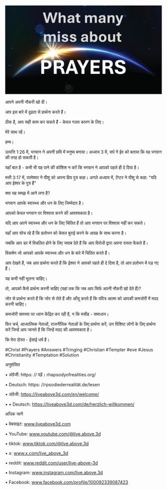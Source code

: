 ![Video cover image](../cover.jpg)

आपने अपनी नौकरी खो दी।

आप इस बारे में दृढ़ता से प्रार्थना करते हैं।

ठीक है, आप सही काम कर सकते हैं - केवल गलत कारण के लिए।

मेरे साथ रहें।

हम्म।

उत्पत्ति 1:26 में, भगवान ने अपनी छवि में मनुष्य बनाया। अध्याय 3 में, सर्प ने ईव को बताया कि वह भगवान की तरह हो सकती है।

यहाँ बात है - कभी भी यह पाने की कोशिश न करें कि भगवान ने आपको पहले ही दे दिया है।

मत्ती 3:17 में, परमेश्वर ने यीशु को अपना प्रिय पुत्र कहा। अगले अध्याय में, टेंप्टर ने यीशु से कहा: "यदि आप ईश्वर के पुत्र हैं"

क्या यह समझ में आने लगा है?

भगवान आपके स्वास्थ्य और धन के लिए जिम्मेदार है।

आपको केवल भगवान पर विश्वास करने की आवश्यकता है।

यदि आप अपने स्वास्थ्य और धन के लिए चिंतित हैं तो आप भगवान पर विश्वास नहीं कर सकते।

यहाँ आप सोच रहे हैं कि प्रलोभन को केवल बुराई करने के आग्रह के साथ करना है।

जबकि आप डर में विचलित होने के लिए जवाब देते हैं कि आप विरोधी द्वारा अपना रास्ता फेंकते हैं।

विकर्षण जो आपको आपके स्वास्थ्य और धन के बारे में चिंतित करते हैं।

आप देखते हैं, जब आप प्रार्थना करते हैं कि ईश्वर ने आपको पहले ही दे दिया है, तो आप प्रलोभन में पड़ गए हैं।

यह कभी नहीं भूलना चाहिए।

तो, आपको कैसे प्रार्थना करनी चाहिए (यहां तक ​​कि जब आप सिर्फ अपनी नौकरी खो देते हैं)?

जोर से प्रार्थना करते हैं कि जोर से रोते हैं और आँसू करते हैं कि पवित्र आत्मा को आपकी कमजोरी में मदद करनी चाहिए।

कमजोरी समस्या पर ध्यान केंद्रित कर रही है, न कि मसीह - समाधान।

फिर चर्च, आध्यात्मिक नेताओं, राजनीतिक नेताओं के लिए प्रार्थना करें; उन विशिष्ट लोगों के लिए प्रार्थना करें जिन्हें आप जानते हैं कि जिन्हें मदद की आवश्यकता है।

कि मेरा दोस्त - ईसाई धर्म है।

#Christ #Prayers #Answers #Tringing #Christian #Tempter #eve #Jesus #Christianity #Temptation #Solution

अनुशंसित

• अंग्रेजी: https: // पढ़ें। rhapsodyofrealities.org/

• Deutsch: https: //rpsodiederrealität.de/lesen

• अंग्रेजी: https://liveabove3d.com/en/welcome/

 • • Deutsch: https://liveabove3d.com/de/herzlich-willkommen/

अधिक जानें

• वेबसाइट: www.liveabove3d.com

• YouTube: www.youtube.com/@live.above.3d

• tiktok: www.tiktok.com/@live.above.3d

• x: www.x.com/live_above_3d  

• reddit: www.reddit.com/user/live-above-3d

• Instagram: www.instagram.com/live.above.3d

• Facebook: www.facebook.com/profile/100092339087423